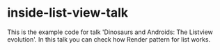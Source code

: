 inside-list-view-talk
=====================

This is the example code for talk 'Dinosaurs and Androids: The Listview evolution'. In this talk you can check how Render pattern for list works.
